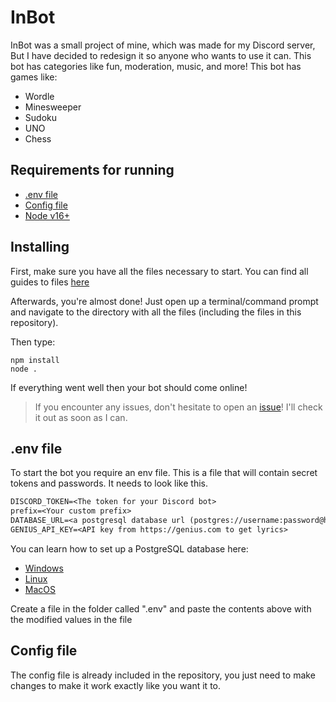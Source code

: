# InBot

InBot was a small project of mine, which was made for my Discord server, But I have decided to redesign it so anyone who wants to use it can. This bot has categories like fun, moderation, music, and more! This bot has games like:

- Wordle
- Minesweeper
- Sudoku
- UNO
- Chess

## Requirements for running

- [.env file](https://github.com/InimicalPart/InBot#env-file)
- [Config file](https://github.com/InimicalPart/InBot#config-file)
- [Node v16+](https://github.com/InimicalPart/InBot/blob/main/usage.txt)

## Installing

First, make sure you have all the files necessary to start. You can find all guides to files [here](https://github.com/InimicalPart/InBot#requirements-for-running)

Afterwards, you're almost done! Just open up a terminal/command prompt and navigate to the directory with all the files (including the files in this repository).

Then type:

```shell
npm install
node .
```

If everything went well then your bot should come online!

> If you encounter any issues, don't hesitate to open an [issue](https://github.com/InimicalPart/InBot/issues/new?assignees=InimicalPart&labels=help+wanted&template=help-required.md&title=%5BHELPREQ%5D+I+need+help+with+....%21)! I'll check it out as soon as I can.

## .env file

To start the bot you require an env file. This is a file that will contain secret tokens and passwords. It needs to look like this.

```txt
DISCORD_TOKEN=<The token for your Discord bot>
prefix=<Your custom prefix>
DATABASE_URL=<a postgresql database url (postgres://username:password@host:port/database)>
GENIUS_API_KEY=<API key from https://genius.com to get lyrics>
```

You can learn how to set up a PostgreSQL database here:

- [Windows](https://www.microfocus.com/documentation/idol/IDOL_12_0/MediaServer/Guides/html/English/Content/Getting_Started/Configure/_TRN_Set_up_PostgreSQL.htm)
- [Linux](https://www.microfocus.com/documentation/idol/IDOL_12_0/MediaServer/Guides/html/English/Content/Getting_Started/Configure/_TRN_Set_up_PostgreSQL_Linux.htm)
- [MacOS](https://www.sqlshack.com/setting-up-a-postgresql-database-on-mac/)
  
  
Create a file in the folder called ".env" and paste the contents above with the modified values in the file

## Config file

The config file is already included in the repository, you just need to make changes to make it work exactly like you want it to.
